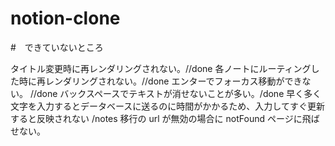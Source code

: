 # notion-clone

#　できていないところ

タイトル変更時に再レンダリングされない。//done
各ノートにルーティングした時に再レンダリングされない。//done
エンターでフォーカス移動ができない。 //done
バックスペースでテキストが消せないことが多い。/done
早く多く文字を入力するとデータベースに送るのに時間がかかるため、入力してすぐ更新すると反映されない
/notes 移行の url が無効の場合に notFound ページに飛ばせない。
